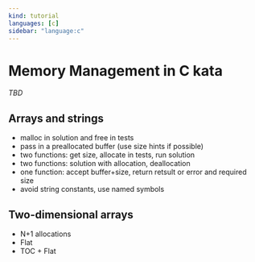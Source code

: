 ```yaml
---
kind: tutorial
languages: [c]
sidebar: "language:c"
---
```


# Memory Management in C kata

_TBD_

## Arrays and strings

- malloc in solution and free in tests
- pass in a preallocated buffer (use size hints if possible)
- two functions: get size, allocate in tests, run solution
- two functions: solution with allocation, deallocation
- one function: accept buffer+size, return retsult or error and required size
- avoid string constants, use named symbols

## Two-dimensional arrays

- N+1 allocations
- Flat
- TOC + Flat
